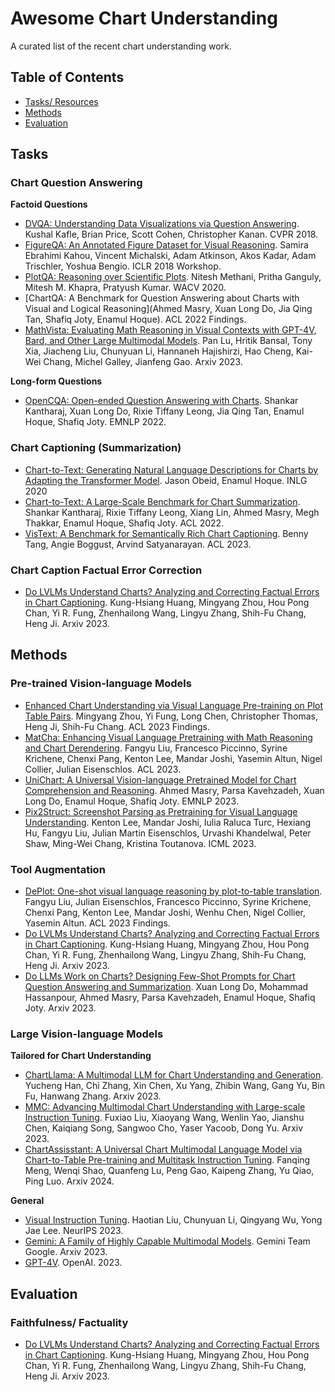 # Awesome Chart Understanding
A curated list of the recent chart understanding work.


## Table of Contents 
*  [Tasks/ Resources](#tasks)
*  [Methods](#methods)
*  [Evaluation](#evaluation)


## Tasks

### Chart Question Answering 

**Factoid Questions**

- [DVQA: Understanding Data Visualizations via Question Answering](https://openaccess.thecvf.com/content_cvpr_2018/papers/Kafle_DVQA_Understanding_Data_CVPR_2018_paper.pdf). Kushal Kafle, Brian Price, Scott Cohen, Christopher Kanan. CVPR 2018.
- [FigureQA: An Annotated Figure Dataset for Visual Reasoning](https://arxiv.org/abs/1710.07300). Samira Ebrahimi Kahou, Vincent Michalski, Adam Atkinson, Akos Kadar, Adam Trischler, Yoshua Bengio. ICLR 2018 Workshop. 
- [PlotQA: Reasoning over Scientific Plots](https://arxiv.org/abs/1909.00997). Nitesh Methani, Pritha Ganguly, Mitesh M. Khapra, Pratyush Kumar. WACV 2020.
- [ChartQA: A Benchmark for Question Answering about Charts with Visual and Logical Reasoning](Ahmed Masry, Xuan Long Do, Jia Qing Tan, Shafiq Joty, Enamul Hoque). ACL 2022 Findings.
- [MathVista: Evaluating Math Reasoning in Visual Contexts with GPT-4V, Bard, and Other Large Multimodal Models](https://arxiv.org/abs/2310.02255). Pan Lu, Hritik Bansal, Tony Xia, Jiacheng Liu, Chunyuan Li, Hannaneh Hajishirzi, Hao Cheng, Kai-Wei Chang, Michel Galley, Jianfeng Gao. Arxiv 2023.

**Long-form Questions**  

- [OpenCQA: Open-ended Question Answering with Charts](https://aclanthology.org/2022.emnlp-main.811/). Shankar Kantharaj, Xuan Long Do, Rixie Tiffany Leong, Jia Qing Tan, Enamul Hoque, Shafiq Joty. EMNLP 2022.

### Chart Captioning (Summarization)

- [Chart-to-Text: Generating Natural Language Descriptions for Charts by Adapting the Transformer Model](https://aclanthology.org/2020.inlg-1.20/). Jason Obeid, Enamul Hoque. INLG 2020
- [Chart-to-Text: A Large-Scale Benchmark for Chart Summarization](https://aclanthology.org/2022.acl-long.277/). Shankar Kantharaj, Rixie Tiffany Leong, Xiang Lin, Ahmed Masry, Megh Thakkar, Enamul Hoque, Shafiq Joty. ACL 2022.
- [VisText: A Benchmark for Semantically Rich Chart Captioning](https://aclanthology.org/2023.acl-long.401/). Benny Tang, Angie Boggust, Arvind Satyanarayan. ACL 2023.

### Chart Caption Factual Error Correction

- [Do LVLMs Understand Charts? Analyzing and Correcting Factual Errors in Chart Captioning](https://arxiv.org/abs/2312.10160). Kung-Hsiang Huang, Mingyang Zhou, Hou Pong Chan, Yi R. Fung, Zhenhailong Wang, Lingyu Zhang, Shih-Fu Chang, Heng Ji. Arxiv 2023.

## Methods

### Pre-trained Vision-language Models

- [Enhanced Chart Understanding via Visual Language Pre-training on Plot Table Pairs](https://aclanthology.org/2023.findings-acl.85/). Mingyang Zhou, Yi Fung, Long Chen, Christopher Thomas, Heng Ji, Shih-Fu Chang. ACL 2023 Findings.
- [MatCha: Enhancing Visual Language Pretraining with Math Reasoning and Chart Derendering](https://aclanthology.org/2023.acl-long.714/). Fangyu Liu, Francesco Piccinno, Syrine Krichene, Chenxi Pang, Kenton Lee, Mandar Joshi, Yasemin Altun, Nigel Collier, Julian Eisenschlos. ACL 2023.
- [UniChart: A Universal Vision-language Pretrained Model for Chart Comprehension and Reasoning](https://aclanthology.org/2023.emnlp-main.906/). Ahmed Masry, Parsa Kavehzadeh, Xuan Long Do, Enamul Hoque, Shafiq Joty. EMNLP 2023.
- [Pix2Struct: Screenshot Parsing as Pretraining for Visual Language Understanding](https://proceedings.mlr.press/v202/lee23g/lee23g.pdf). Kenton Lee, Mandar Joshi, Iulia Raluca Turc, Hexiang Hu, Fangyu Liu, Julian Martin Eisenschlos, Urvashi Khandelwal, Peter Shaw, Ming-Wei Chang, Kristina Toutanova. ICML 2023.

### Tool Augmentation
- [DePlot: One-shot visual language reasoning by plot-to-table translation](https://aclanthology.org/2023.findings-acl.660/). Fangyu Liu, Julian Eisenschlos, Francesco Piccinno, Syrine Krichene, Chenxi Pang, Kenton Lee, Mandar Joshi, Wenhu Chen, Nigel Collier, Yasemin Altun. ACL 2023 Findings.
- [Do LVLMs Understand Charts? Analyzing and Correcting Factual Errors in Chart Captioning](https://arxiv.org/abs/2312.10160). Kung-Hsiang Huang, Mingyang Zhou, Hou Pong Chan, Yi R. Fung, Zhenhailong Wang, Lingyu Zhang, Shih-Fu Chang, Heng Ji. Arxiv 2023.
- [Do LLMs Work on Charts? Designing Few-Shot Prompts for Chart Question Answering and Summarization](https://arxiv.org/abs/2312.10610). Xuan Long Do, Mohammad Hassanpour, Ahmed Masry, Parsa Kavehzadeh, Enamul Hoque, Shafiq Joty. Arxiv 2023.


### Large Vision-language Models 

**Tailored for Chart Understanding** 
- [ChartLlama: A Multimodal LLM for Chart Understanding and Generation](https://arxiv.org/abs/2311.16483). Yucheng Han, Chi Zhang, Xin Chen, Xu Yang, Zhibin Wang, Gang Yu, Bin Fu, Hanwang Zhang. Arxiv 2023.
- [MMC: Advancing Multimodal Chart Understanding with Large-scale Instruction Tuning](https://arxiv.org/abs/2311.10774). Fuxiao Liu, Xiaoyang Wang, Wenlin Yao, Jianshu Chen, Kaiqiang Song, Sangwoo Cho, Yaser Yacoob, Dong Yu. Arxiv 2023.
- [ChartAssisstant: A Universal Chart Multimodal Language Model via Chart-to-Table Pre-training and Multitask Instruction Tuning](https://arxiv.org/abs/2401.02384). Fanqing Meng, Wenqi Shao, Quanfeng Lu, Peng Gao, Kaipeng Zhang, Yu Qiao, Ping Luo. Arxiv 2024.

**General**

- [Visual Instruction Tuning](https://arxiv.org/abs/2304.08485). Haotian Liu, Chunyuan Li, Qingyang Wu, Yong Jae Lee. NeurIPS 2023.
- [Gemini: A Family of Highly Capable Multimodal Models](https://arxiv.org/abs/2312.11805). Gemini Team Google. Arxiv 2023.
- [GPT-4V](https://openai.com/research/gpt-4v-system-card). OpenAI. 2023.


## Evaluation

### Faithfulness/ Factuality

- [Do LVLMs Understand Charts? Analyzing and Correcting Factual Errors in Chart Captioning](https://arxiv.org/abs/2312.10160). Kung-Hsiang Huang, Mingyang Zhou, Hou Pong Chan, Yi R. Fung, Zhenhailong Wang, Lingyu Zhang, Shih-Fu Chang, Heng Ji. Arxiv 2023.

